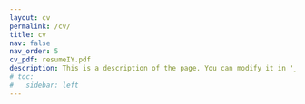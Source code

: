 ```yaml
---
layout: cv
permalink: /cv/
title: cv
nav: false
nav_order: 5
cv_pdf: resumeIY.pdf
description: This is a description of the page. You can modify it in '_pages/cv.md'. You can also change or remove the top pdf download button.
# toc:
#   sidebar: left
---
```


